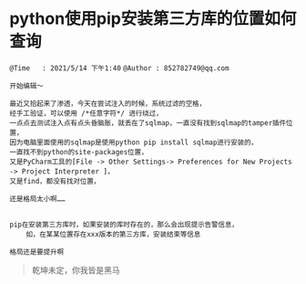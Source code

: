 # python使用pip安装第三方库的位置如何查询
`@Time   : 2021/5/14 下午1:40`
`@Author : 852782749@qq.com`


```
开始编辑～
```
```
最近又拾起来了渗透，今天在尝试注入的时候，系统过滤的空格，
经手工验证，可以使用 /*任意字符*/ 进行绕过，
一点点去测试注入点有点头昏脑胀，就丢在了sqlmap，一直没有找到sqlmap的tamper插件位置，
因为电脑里面使用的sqlmap是使用python pip install sqlmap进行安装的，
一直找不到python的site-packages位置，
又是PyCharm工具的[File -> Other Settings-> Preferences for New Projects -> Project Interpreter ]，
又是find，都没有找对位置，

还是格局太小啊……


pip在安装第三方库时，如果安装的库时存在的，那么会出现提示告警信息，
    如，在某某位置存在xxx版本的第三方库，安装结束等信息

格局还是要提升啊

```



> 乾坤未定，你我皆是黑马